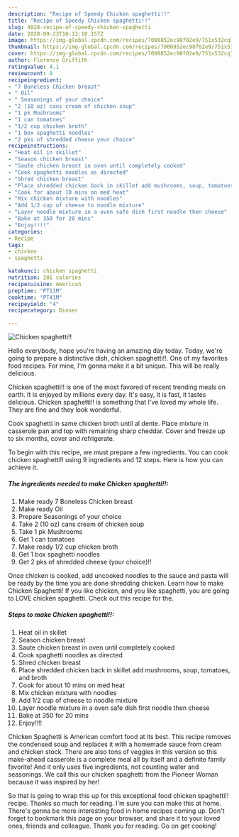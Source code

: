 ```yaml
---
description: "Recipe of Speedy Chicken spaghetti!!"
title: "Recipe of Speedy Chicken spaghetti!!"
slug: 4028-recipe-of-speedy-chicken-spaghetti
date: 2020-09-23T10:13:18.157Z
image: https://img-global.cpcdn.com/recipes/7000852ec98f02e9/751x532cq70/chicken-spaghetti-recipe-main-photo.jpg
thumbnail: https://img-global.cpcdn.com/recipes/7000852ec98f02e9/751x532cq70/chicken-spaghetti-recipe-main-photo.jpg
cover: https://img-global.cpcdn.com/recipes/7000852ec98f02e9/751x532cq70/chicken-spaghetti-recipe-main-photo.jpg
author: Florence Griffith
ratingvalue: 4.1
reviewcount: 8
recipeingredient:
- "7 Boneless Chicken breast"
- " Oil"
- " Seasonings of your choice"
- "2 (10 oz) cans cream of chicken soup"
- "1 pk Mushrooms"
- "1 can tomatoes"
- "1/2 cup chicken broth"
- "1 box spaghetti noodles"
- "2 pks of shredded cheese your choice"
recipeinstructions:
- "Heat oil in skillet"
- "Season chicken breast"
- "Saute chicken breast in oven until completely cooked"
- "Cook spaghetti noodles as directed"
- "Shred chicken breast"
- "Place shredded chicken back in skillet add mushrooms, soup, tomatoes, and broth"
- "Cook for about 10 mins on med heat"
- "Mix chicken mixture with noodles"
- "Add 1/2 cup of cheese to noodle mixture"
- "Layer noodle mixture in a oven safe dish first noodle then cheese"
- "Bake at 350 for 20 mins"
- "Enjoy!!!!"
categories:
- Recipe
tags:
- chicken
- spaghetti

katakunci: chicken spaghetti 
nutrition: 201 calories
recipecuisine: American
preptime: "PT11M"
cooktime: "PT41M"
recipeyield: "4"
recipecategory: Dinner

---
```



![Chicken spaghetti!!](https://img-global.cpcdn.com/recipes/7000852ec98f02e9/751x532cq70/chicken-spaghetti-recipe-main-photo.jpg)

Hello everybody, hope you're having an amazing day today. Today, we're going to prepare a distinctive dish, chicken spaghetti!!. One of my favorites food recipes. For mine, I'm gonna make it a bit unique. This will be really delicious.

Chicken spaghetti!! is one of the most favored of recent trending meals on earth. It is enjoyed by millions every day. It's easy, it is fast, it tastes delicious. Chicken spaghetti!! is something that I've loved my whole life. They are fine and they look wonderful.

Cook spaghetti in same chicken broth until al dente. Place mixture in casserole pan and top with remaining sharp cheddar. Cover and freeze up to six months, cover and refrigerate.


To begin with this recipe, we must prepare a few ingredients. You can cook chicken spaghetti!! using 9 ingredients and 12 steps. Here is how you can achieve it.

<!--inarticleads1-->

##### The ingredients needed to make Chicken spaghetti!!:

1. Make ready 7 Boneless Chicken breast
1. Make ready  Oil
1. Prepare  Seasonings of your choice
1. Take 2 (10 oz) cans cream of chicken soup
1. Take 1 pk Mushrooms
1. Get 1 can tomatoes
1. Make ready 1/2 cup chicken broth
1. Get 1 box spaghetti noodles
1. Get 2 pks of shredded cheese (your choice)!!


Once chicken is cooked, add uncooked noodles to the sauce and pasta will be ready by the time you are done shredding chicken. Learn how to make Chicken Spaghetti! If you like chicken, and you like spaghetti, you are going to LOVE chicken spaghetti. Check out this recipe for the. 

<!--inarticleads2-->

##### Steps to make Chicken spaghetti!!:

1. Heat oil in skillet
1. Season chicken breast
1. Saute chicken breast in oven until completely cooked
1. Cook spaghetti noodles as directed
1. Shred chicken breast
1. Place shredded chicken back in skillet add mushrooms, soup, tomatoes, and broth
1. Cook for about 10 mins on med heat
1. Mix chicken mixture with noodles
1. Add 1/2 cup of cheese to noodle mixture
1. Layer noodle mixture in a oven safe dish first noodle then cheese
1. Bake at 350 for 20 mins
1. Enjoy!!!!


Chicken Spaghetti is American comfort food at its best. This recipe removes the condensed soup and replaces it with a homemade sauce from cream and chicken stock. There are also tons of veggies in this version so this make-ahead casserole is a complete meal all by itself and a definite family favorite! And it only uses five ingredients, not counting water and seasonings. We call this our chicken spaghetti from the Pioneer Woman because it was inspired by her! 

So that is going to wrap this up for this exceptional food chicken spaghetti!! recipe. Thanks so much for reading. I'm sure you can make this at home. There's gonna be more interesting food in home recipes coming up. Don't forget to bookmark this page on your browser, and share it to your loved ones, friends and colleague. Thank you for reading. Go on get cooking!
